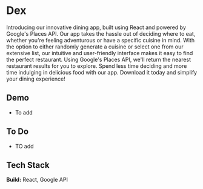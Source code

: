 
# Dex

Introducing our innovative dining app, built using React and powered by Google's Places API. Our app takes the hassle out of deciding where to eat, whether you're feeling adventurous or have a specific cuisine in mind. With the option to either randomly generate a cuisine or select one from our extensive list, our intuitive and user-friendly interface makes it easy to find the perfect restaurant. Using Google's Places API, we'll return the nearest restaurant results for you to explore. Spend less time deciding and more time indulging in delicious food with our app. Download it today and simplify your dining experience!
## Demo

- To add


## To Do

- TO add
## Tech Stack

**Build:** React, Google API
